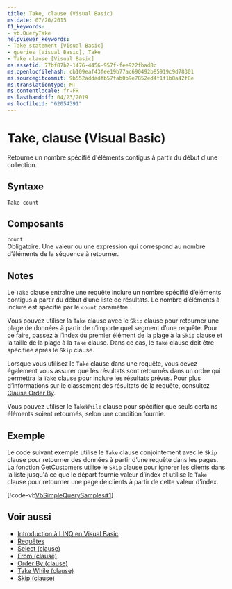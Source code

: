 ```yaml
---
title: Take, clause (Visual Basic)
ms.date: 07/20/2015
f1_keywords:
- vb.QueryTake
helpviewer_keywords:
- Take statement [Visual Basic]
- queries [Visual Basic], Take
- Take clause [Visual Basic]
ms.assetid: 77bf87b2-1476-4456-957f-fee922fbad8c
ms.openlocfilehash: cb109eaf43fee19b77ac690492b85919c9d78301
ms.sourcegitcommit: 9b552addadfb57fab0b9e7852ed4f1f1b8a42f8e
ms.translationtype: MT
ms.contentlocale: fr-FR
ms.lasthandoff: 04/23/2019
ms.locfileid: "62054391"
---
```

# <a name="take-clause-visual-basic"></a>Take, clause (Visual Basic)
Retourne un nombre spécifié d'éléments contigus à partir du début d'une collection.  
  
## <a name="syntax"></a>Syntaxe  
  
```  
Take count  
```  
  
## <a name="parts"></a>Composants  
 `count`  
 Obligatoire. Une valeur ou une expression qui correspond au nombre d’éléments de la séquence à retourner.  
  
## <a name="remarks"></a>Notes  
 Le `Take` clause entraîne une requête inclure un nombre spécifié d’éléments contigus à partir du début d’une liste de résultats. Le nombre d’éléments à inclure est spécifié par le `count` paramètre.  
  
 Vous pouvez utiliser la `Take` clause avec le `Skip` clause pour retourner une plage de données à partir de n’importe quel segment d’une requête. Pour ce faire, passez à l’index du premier élément de la plage à la `Skip` clause et la taille de la plage à la `Take` clause. Dans ce cas, le `Take` clause doit être spécifiée après le `Skip` clause.  
  
 Lorsque vous utilisez le `Take` clause dans une requête, vous devez également vous assurer que les résultats sont retournés dans un ordre qui permettra la `Take` clause pour inclure les résultats prévus. Pour plus d’informations sur le classement des résultats de la requête, consultez [Clause Order By](../../../visual-basic/language-reference/queries/order-by-clause.md).  
  
 Vous pouvez utiliser le `TakeWhile` clause pour spécifier que seuls certains éléments soient retournés, selon une condition fournie.  
  
## <a name="example"></a>Exemple  
 Le code suivant exemple utilise le `Take` clause conjointement avec le `Skip` clause pour retourner des données à partir d’une requête dans les pages. La fonction GetCustomers utilise le `Skip` clause pour ignorer les clients dans la liste jusqu'à ce que le départ fournie valeur d’index et utilise le `Take` clause pour retourner une page de clients à partir de cette valeur d’index.  
  
 [!code-vb[VbSimpleQuerySamples#1](~/samples/snippets/visualbasic/VS_Snippets_VBCSharp/VbSimpleQuerySamples/VB/QuerySamples1.vb#1)]  
  
## <a name="see-also"></a>Voir aussi

- [Introduction à LINQ en Visual Basic](../../../visual-basic/programming-guide/language-features/linq/introduction-to-linq.md)
- [Requêtes](../../../visual-basic/language-reference/queries/index.md)
- [Select (clause)](../../../visual-basic/language-reference/queries/select-clause.md)
- [From (clause)](../../../visual-basic/language-reference/queries/from-clause.md)
- [Order By (clause)](../../../visual-basic/language-reference/queries/order-by-clause.md)
- [Take While (clause)](../../../visual-basic/language-reference/queries/take-while-clause.md)
- [Skip (clause)](../../../visual-basic/language-reference/queries/skip-clause.md)

